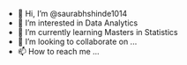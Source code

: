 - 👋 Hi, I’m @saurabhshinde1014
- 👀 I’m interested in Data Analytics 
- 🌱 I’m currently learning Masters in Statistics 
- 💞️ I’m looking to collaborate on ...
- 📫 How to reach me ...

<!---
saurabhshinde1014/saurabhshinde1014 is a ✨ special ✨ repository because its `README.md` (this file) appears on your GitHub profile.
You can click the Preview link to take a look at your changes.
--->
